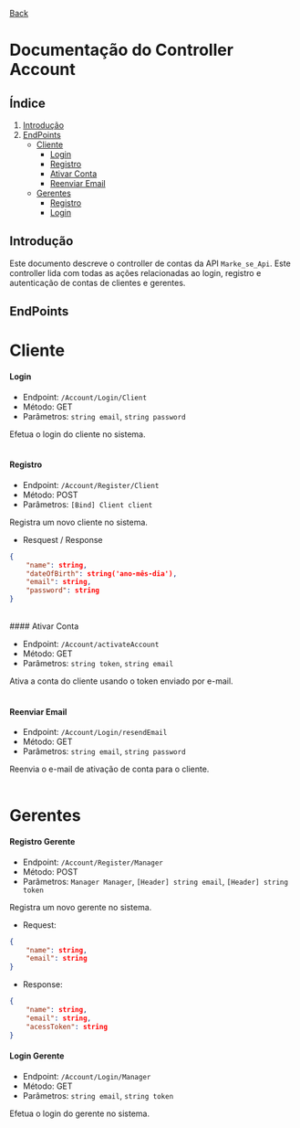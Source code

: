 [Back](README.md)

# Documentação do Controller Account

## Índice
1. [Introdução](#introdução)
3. [EndPoints](#endpoints)
    - [Cliente](#cliente)
        - [Login](#login)
        - [Registro](#registro)
        - [Ativar Conta](#ativar-conta)
        - [Reenviar Email](#reenviar-email)
    - [Gerentes](#gerentes)
        - [Registro](#registro-gerente)
        - [Login](#login-gerente)

## Introdução

Este documento descreve o controller de contas da API `Marke_se_Api`. Este controller lida com todas as ações relacionadas ao login, registro e autenticação de contas de clientes e gerentes.

## EndPoints

# Cliente

#### Login

- Endpoint: `/Account/Login/Client`
- Método: GET
- Parâmetros: `string email`, `string password`

Efetua o login do cliente no sistema.
<br><br>

#### Registro

- Endpoint: `/Account/Register/Client`
- Método: POST
- Parâmetros: `[Bind] Client client`

Registra um novo cliente no sistema.
- Resquest / Response
```json
{
    "name": string,
    "dateOfBirth": string('ano-mês-dia'),
    "email": string,
    "password": string
}
```
<br>
#### Ativar Conta

- Endpoint: `/Account/activateAccount`
- Método: GET
- Parâmetros: `string token`, `string email`

Ativa a conta do cliente usando o token enviado por e-mail.
<br><br>
#### Reenviar Email

- Endpoint: `/Account/Login/resendEmail`
- Método: GET
- Parâmetros: `string email`, `string password`

Reenvia o e-mail de ativação de conta para o cliente.
<br><br>
# Gerentes

#### Registro Gerente

- Endpoint: `/Account/Register/Manager`
- Método: POST
- Parâmetros: `Manager Manager`, `[Header] string email`, `[Header] string token`

Registra um novo gerente no sistema.
- Request:
```json
{
    "name": string,
    "email": string
}
```
- Response:
```json
{
    "name": string,
    "email": string,
    "acessToken": string
}
```

#### Login Gerente

- Endpoint: `/Account/Login/Manager`
- Método: GET
- Parâmetros: `string email`, `string token`

Efetua o login do gerente no sistema.